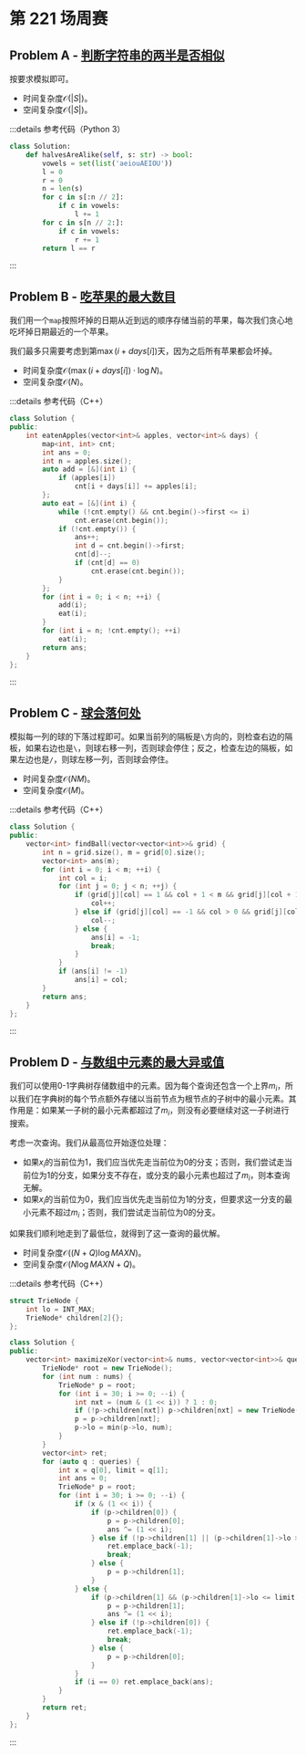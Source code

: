 # 第 221 场周赛

## Problem A - [判断字符串的两半是否相似](https://leetcode.cn/problems/determine-if-string-halves-are-alike/)

按要求模拟即可。

- 时间复杂度$\mathcal{O}(|S|)$。
- 空间复杂度$\mathcal{O}(|S|)$。

:::details 参考代码（Python 3）

```python
class Solution:
    def halvesAreAlike(self, s: str) -> bool:
        vowels = set(list('aeiouAEIOU'))
        l = 0
        r = 0
        n = len(s)
        for c in s[:n // 2]:
            if c in vowels:
                l += 1
        for c in s[n // 2:]:
            if c in vowels:
                r += 1
        return l == r
```

:::

## Problem B - [吃苹果的最大数目](https://leetcode.cn/problems/maximum-number-of-eaten-apples/)

我们用一个`map`按照坏掉的日期从近到远的顺序存储当前的苹果，每次我们贪心地吃坏掉日期最近的一个苹果。

我们最多只需要考虑到第$\max(i+days[i])$天，因为之后所有苹果都会坏掉。

- 时间复杂度$\mathcal{O}(\max(i+days[i])\cdot\log N)$。
- 空间复杂度$\mathcal{O}(N)$。

:::details 参考代码（C++）

```cpp
class Solution {
public:
    int eatenApples(vector<int>& apples, vector<int>& days) {
        map<int, int> cnt;
        int ans = 0;
        int n = apples.size();
        auto add = [&](int i) {
            if (apples[i]) 
                cnt[i + days[i]] += apples[i];
        };
        auto eat = [&](int i) {
            while (!cnt.empty() && cnt.begin()->first <= i)
                cnt.erase(cnt.begin());
            if (!cnt.empty()) {
                ans++;
                int d = cnt.begin()->first;
                cnt[d]--;
                if (cnt[d] == 0)
                    cnt.erase(cnt.begin());
            }
        };
        for (int i = 0; i < n; ++i) {
            add(i);
            eat(i);
        }
        for (int i = n; !cnt.empty(); ++i)
            eat(i);
        return ans;
    }
};
```

:::

## Problem C - [球会落何处](https://leetcode.cn/problems/where-will-the-ball-fall/)

模拟每一列的球的下落过程即可。如果当前列的隔板是`\`方向的，则检查右边的隔板，如果右边也是`\`，则球右移一列，否则球会停住；反之，检查左边的隔板，如果左边也是`/`，则球左移一列，否则球会停住。

- 时间复杂度$\mathcal{O}(NM)$。
- 空间复杂度$\mathcal{O}(M)$。

:::details 参考代码（C++）

```cpp
class Solution {
public:
    vector<int> findBall(vector<vector<int>>& grid) {
        int n = grid.size(), m = grid[0].size();
        vector<int> ans(m);
        for (int i = 0; i < m; ++i) {
            int col = i;
            for (int j = 0; j < n; ++j) {
                if (grid[j][col] == 1 && col + 1 < m && grid[j][col + 1] == 1) {
                    col++;
                } else if (grid[j][col] == -1 && col > 0 && grid[j][col - 1] == -1) {
                    col--;
                } else {
                    ans[i] = -1;
                    break;
                }
            }
            if (ans[i] != -1)
                ans[i] = col;
        }
        return ans;
    }
};
```

:::

## Problem D - [与数组中元素的最大异或值](https://leetcode.cn/problems/maximum-xor-with-an-element-from-array/)

我们可以使用0-1字典树存储数组中的元素。因为每个查询还包含一个上界$m_i$，所以我们在字典树的每个节点额外存储以当前节点为根节点的子树中的最小元素。其作用是：如果某一子树的最小元素都超过了$m_i$，则没有必要继续对这一子树进行搜索。

考虑一次查询。我们从最高位开始逐位处理：

- 如果$x_i$的当前位为$1$，我们应当优先走当前位为$0$的分支；否则，我们尝试走当前位为$1$的分支，如果分支不存在，或分支的最小元素也超过了$m_i$，则本查询无解。
- 如果$x_i$的当前位为$0$，我们应当优先走当前位为$1$的分支，但要求这一分支的最小元素不超过$m_i$；否则，我们尝试走当前位为$0$的分支。

如果我们顺利地走到了最低位，就得到了这一查询的最优解。

- 时间复杂度$\mathcal{O}((N+Q)\log MAXN)$。
- 空间复杂度$\mathcal{O}(N\log MAXN+Q)$。

:::details 参考代码（C++）

```cpp
struct TrieNode {
    int lo = INT_MAX;
    TrieNode* children[2]{};
};

class Solution {
public:
    vector<int> maximizeXor(vector<int>& nums, vector<vector<int>>& queries) {
        TrieNode* root = new TrieNode();
        for (int num : nums) {
            TrieNode* p = root;
            for (int i = 30; i >= 0; --i) {
                int nxt = (num & (1 << i)) ? 1 : 0;
                if (!p->children[nxt]) p->children[nxt] = new TrieNode();
                p = p->children[nxt];
                p->lo = min(p->lo, num);
            }
        }
        vector<int> ret;
        for (auto q : queries) {
            int x = q[0], limit = q[1];
            int ans = 0;
            TrieNode* p = root;
            for (int i = 30; i >= 0; --i) {
                if (x & (1 << i)) {
                    if (p->children[0]) {
                        p = p->children[0];
                        ans ^= (1 << i);
                    } else if (!p->children[1] || (p->children[1]->lo > limit)) {
                        ret.emplace_back(-1);
                        break;
                    } else {
                        p = p->children[1];
                    }
                } else {
                    if (p->children[1] && (p->children[1]->lo <= limit)) {
                        p = p->children[1];
                        ans ^= (1 << i);
                    } else if (!p->children[0]) {
                        ret.emplace_back(-1);
                        break;
                    } else {
                        p = p->children[0];
                    }
                }
                if (i == 0) ret.emplace_back(ans);
            }
        }
        return ret;
    }
};
```

:::
